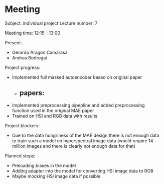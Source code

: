 # Meeting

Subject: individual project
Lecture number: 7

Meeting time: 12:15 - 13:00

Present:

- Gerardo Aragon Camarasa
- Andras Bodrogai

Project progress:

- Implemented full masked autoencoder based on original paper
    - papers:
        - 
- Implemented preprocessing pipepline and added preprocessing function used in the original MAE paper
- Trained on HSI and RGB data with results

Project blockers:

- Due to the data hungriness of the MAE design there is not enough data to train such a model on hyperspectral image data (would require 14 million images and there is clearly not enough data for that)

Planned steps:

- Preloading biases in the model
- Adding adapter into the model for converting HSI image data to RGB
- Maybe mocking HSI image data if possible